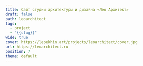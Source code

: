 ```yaml
---
title: Cайт студии архитектуры и дизайна «Лео Архитект»
draft: false
path: leoarchitect
tags:
  - project
  - "{{slug}}"
wide: true
cover: https://lepekhin.art/projects/leoarchitect/cover.jpg
url: https://leoarchitect.ru
position: 7
theme: default
---
```

